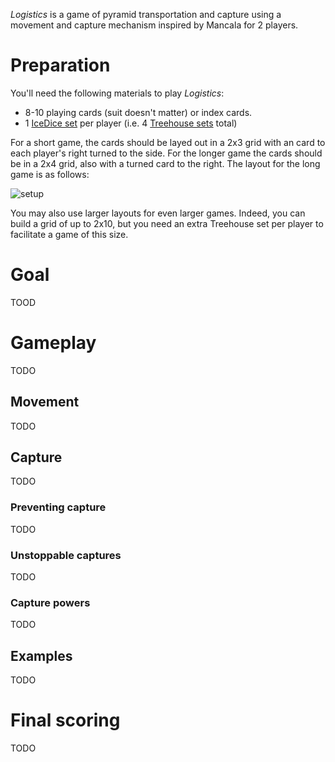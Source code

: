 *Logistics* is a game of pyramid transportation and capture using a  movement and capture mechanism inspired by Mancala for 2 players.

Preparation
===========

You'll need the following materials to play *Logistics*:

 * 8-10 playing cards (suit doesn't matter) or index cards.
 * 1 [IceDice set]() per player (i.e. 4 [Treehouse sets]() total)
 
For a short game, the cards should be layed out in a 2x3 grid with an card to each player's right turned to the side.  For the longer game the cards should be in a 2x4 grid, also with a turned card to the right.  The layout for the long game is as follows:

![setup]()

You may also use larger layouts for even larger games.  Indeed, you can build a grid of up to 2x10, but you need an extra Treehouse set per player to facilitate a game of this size.

Goal
====

TOOD

Gameplay
========

TODO

Movement
--------

TODO

Capture
-------

TODO

### Preventing capture

TODO

### Unstoppable captures

TODO

### Capture powers

TODO

Examples
--------

TODO

Final scoring
=============

TODO

